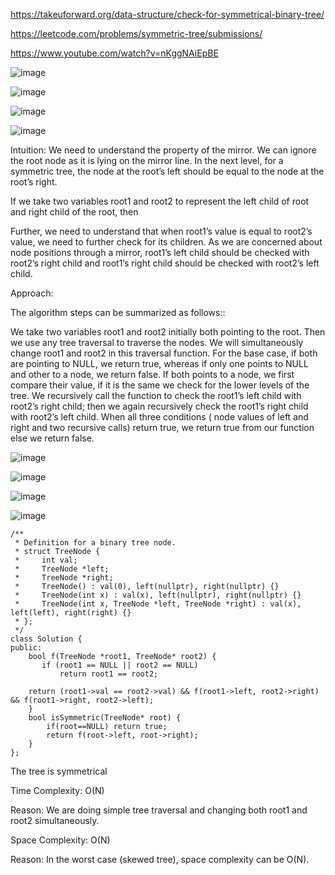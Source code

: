 https://takeuforward.org/data-structure/check-for-symmetrical-binary-tree/

https://leetcode.com/problems/symmetric-tree/submissions/

https://www.youtube.com/watch?v=nKggNAiEpBE

![image](https://user-images.githubusercontent.com/53824950/159150639-7c6fde71-4b55-4b0b-9300-c408f751827d.png)

![image](https://user-images.githubusercontent.com/53824950/159150648-22555387-a9c5-4243-91f3-6eb5bd75595b.png)

![image](https://user-images.githubusercontent.com/53824950/159150654-1fa59266-19f0-455b-8d09-6dbd14ebe124.png)

![image](https://user-images.githubusercontent.com/53824950/159150656-61a32cb7-ebf1-4e0c-bf03-db05d7d7ef05.png)

Intuition: We need to understand the property of the mirror. We can ignore the root node as it is lying on the mirror line. In the next level, for a symmetric tree, the node at the root’s left should be equal to the node at the root’s right.

If we take two variables root1 and root2 to represent the left child of root and right child of the root, then

Further, we need to understand that when root1’s value is equal to root2’s value, we need to further check for its children. As we are concerned about node positions through a mirror, root1’s left child should be checked with root2’s right child and root1’s right child should be checked with root2’s left child.





Approach: 

The algorithm steps can be summarized as follows::

We take two variables root1 and root2 initially both pointing to the root.
Then we use any tree traversal to traverse the nodes. We will simultaneously change root1 and root2 in this traversal function.
For the base case, if both are pointing to NULL, we return true, whereas if only one points to NULL and other to a node, we return false.
If both points to a node, we first compare their value, if it is the same we check for the lower levels of the tree.
We recursively call the function to check the root1’s left child with root2’s right child; then we again recursively check the root1’s right child with root2’s left child.
When all three conditions ( node values of left and right and two recursive calls) return true, we return true from our function else we return false.

![image](https://user-images.githubusercontent.com/53824950/159150687-08c1e220-894a-4e02-9d4d-a2ebcff0fb0e.png)


![image](https://user-images.githubusercontent.com/53824950/159150690-eadfb111-f4cf-4f66-9fa0-862ed4e7bd2b.png)


![image](https://user-images.githubusercontent.com/53824950/159150694-fc825213-2a95-4872-81b3-79d4844cc520.png)


![image](https://user-images.githubusercontent.com/53824950/159150695-8eed8bec-09a0-4c75-8b85-d99955568c5e.png)

```
/**
 * Definition for a binary tree node.
 * struct TreeNode {
 *     int val;
 *     TreeNode *left;
 *     TreeNode *right;
 *     TreeNode() : val(0), left(nullptr), right(nullptr) {}
 *     TreeNode(int x) : val(x), left(nullptr), right(nullptr) {}
 *     TreeNode(int x, TreeNode *left, TreeNode *right) : val(x), left(left), right(right) {}
 * };
 */
class Solution {
public:
    bool f(TreeNode *root1, TreeNode* root2) {
       if (root1 == NULL || root2 == NULL) 
           return root1 == root2;
        
    return (root1->val == root2->val) && f(root1->left, root2->right) && f(root1->right, root2->left);
    }
    bool isSymmetric(TreeNode* root) {
        if(root==NULL) return true;
        return f(root->left, root->right);
    }
};
```


The tree is symmetrical

Time Complexity: O(N)

Reason: We are doing simple tree traversal and changing both root1 and root2 simultaneously.

Space Complexity: O(N)

Reason: In the worst case (skewed tree), space complexity can be O(N).
